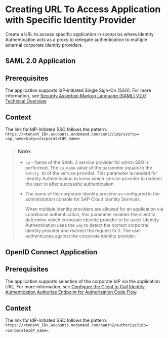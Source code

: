 <!-- loio118f5f4203fd42c98255b1ecf6baa484 -->

# Creating URL To Access Application with Specific Identity Provider

Create a URL to access specific application in scenarios where Identity Authentication acts as a proxy to delegate authentication to multiple external corporate identity providers.

<a name="task_sp4_k4c_nzb"/>

<!-- task\_sp4\_k4c\_nzb -->

## SAML 2.0 Application



<a name="task_sp4_k4c_nzb__prereq_ysc_gfd_nzb"/>

## Prerequisites

The application supports IdP-initiated Single Sign-On \(SSO\). For more information, see [Security Assertion Markup Language \(SAML\) V2.0 Technical Overview](http://docs.oasis-open.org/security/saml/Post2.0/sstc-saml-tech-overview-2.0.html).



<a name="task_sp4_k4c_nzb__context_nv4_tfd_nzb"/>

## Context

The link for IdP-Initiated SSO follows the pattern: `https://<tenant_ID>.accounts.ondemand.com/saml2/idp/sso?sp=<sp_name>&idp=<corporateIdP_name>`

> ### Note:  
> -   `sp` - Name of the SAML 2 service provider for which SSO is performed. The `sp_name` value of the parameter equals to the `Entity ID` of the service provider. This parameter is needed for Identity Authentication to know which service provider to redirect the user to after successful authentication.
> -   The name of the corporate identity provider as configured in the administration console for SAP Cloud Identity Services.
> 
>     When multiple identity providers are allowed for an application via conditional authentication, this parameter enables the client to determine which corporate identity provider to be used. Identity Authentication uses the `idp` to detect the correct corporate identity provider and redirect the request to it. The user authenticates against the corporate identity provider.

<a name="task_ppl_l4c_nzb"/>

<!-- task\_ppl\_l4c\_nzb -->

## OpenID Connect Application



<a name="task_ppl_l4c_nzb__prereq_ojc_g4d_nzb"/>

## Prerequisites

The application supports selection of the corporate IdP via the application URL. For more information, see [Configure the Client to Call Identity Authentication Authorize Endpoint for Authorization Code Flow](configure-the-client-to-call-identity-authentication-authorize-endpoint-for-authorization-94ff0b4.md).



<a name="task_ppl_l4c_nzb__context_wnq_ppd_nzb"/>

## Context

The link for IdP-Initiated SSO follows the pattern: `https://<tenant_ID>.accounts.ondemand.com/oauth2/authorize?idp=<corporateIdP_name>`.

